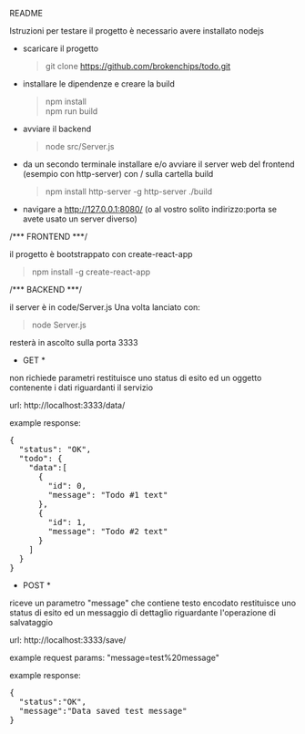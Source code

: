 README

Istruzioni
per testare il progetto è necessario avere installato nodejs


- scaricare il progetto

  > git clone https://github.com/brokenchips/todo.git

- installare le dipendenze e creare la build

  > npm install<br />
  > npm run build

- avviare il backend

  > node src/Server.js

- da un secondo terminale installare e/o avviare il server web del frontend (esempio con http-server) con / sulla cartella build

  > npm install http-server -g
  > http-server ./build

- navigare a http://127.0.0.1:8080/ (o al vostro solito indirizzo:porta se avete usato un server diverso)


/***
FRONTEND
***/

il progetto è bootstrappato con create-react-app

> npm install -g create-react-app

/***
BACKEND
***/

il server è in code/Server.js
Una volta lanciato con:

  > node Server.js

resterà in ascolto sulla porta 3333


* GET *

non richiede parametri
restituisce uno status di esito ed un oggetto contenente i dati riguardanti il servizio

url: http://localhost:3333/data/

example response: 
<pre>
{
  "status": "OK",
  "todo": {
    "data":[
      {
        "id": 0,
        "message": "Todo #1 text"
      },
      {
        "id": 1,
        "message": "Todo #2 text"
      }
    ]
  }
}
</pre>


* POST *

riceve un parametro "message" che contiene testo encodato
restituisce uno status di esito ed un messaggio di dettaglio riguardante l'operazione di salvataggio

url: http://localhost:3333/save/

example request params: "message=test%20message"

example response: 
<pre>
{
  "status":"OK",
  "message":"Data saved test message"
}
</pre>